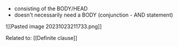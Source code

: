 - consisting of the BODY/HEAD
- doesn't necessarily need a BODY (conjunction - AND statement)

![[Pasted image 20231023211733.png]]

Related to: [[Definite clause]]